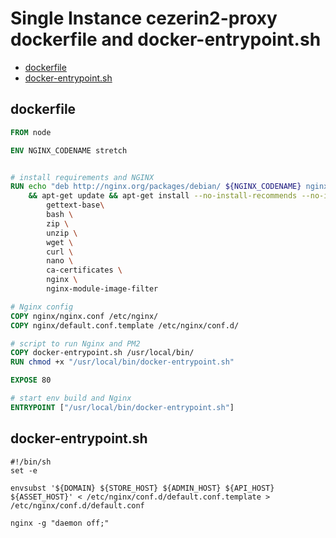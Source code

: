 # Single Instance cezerin2-proxy dockerfile and docker-entrypoint.sh

- [dockerfile](#dockerfile)
- [docker-entrypoint.sh](#docker-entrypoint.sh)

## dockerfile

```dockerfile
FROM node

ENV NGINX_CODENAME stretch


# install requirements and NGINX
RUN echo "deb http://nginx.org/packages/debian/ ${NGINX_CODENAME} nginx" >> /etc/apt/sources.list \
	&& apt-get update && apt-get install --no-install-recommends --no-install-suggests -y --force-yes \
		gettext-base\
		bash \
		zip \
		unzip \
		wget \
		curl \
		nano \
		ca-certificates \
		nginx \
		nginx-module-image-filter

# Nginx config
COPY nginx/nginx.conf /etc/nginx/
COPY nginx/default.conf.template /etc/nginx/conf.d/

# script to run Nginx and PM2
COPY docker-entrypoint.sh /usr/local/bin/
RUN chmod +x "/usr/local/bin/docker-entrypoint.sh"

EXPOSE 80

# start env build and Nginx
ENTRYPOINT ["/usr/local/bin/docker-entrypoint.sh"]
```

## docker-entrypoint.sh

```shell
#!/bin/sh
set -e

envsubst '${DOMAIN} ${STORE_HOST} ${ADMIN_HOST} ${API_HOST} ${ASSET_HOST}' < /etc/nginx/conf.d/default.conf.template > /etc/nginx/conf.d/default.conf

nginx -g "daemon off;"
```
